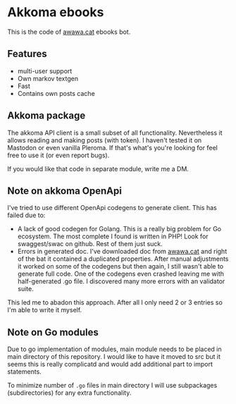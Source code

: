 # Akkoma ebooks

This is the code of [awawa.cat](https://awawa.cat) ebooks bot.

## Features
 - multi-user support
 - Own markov textgen
 - Fast
 - Contains own posts cache

## Akkoma package

The akkoma API client is a small subset of all functionality. Nevertheless it
allows reading and making posts (with token). I haven't tested it on Mastodon
or even vanilla Pleroma. If that's what's you're looking for feel free to use
it (or even report bugs).

If you would like that code in separate module, write me a DM.

## Note on akkoma OpenApi

I've tried to use different OpenApi codegens to generate client. This has
failed due to:
 - A lack of good codegen for Golang. This is a really big problem for Go
   ecosystem. The most complete I found is written in PHP! Look for
   swaggest/swac on github. Rest of them just suck.
 - Errors in generated doc. I've downloaded doc from
   [awawa.cat](https://awawa.cat/api/openapi) and right of the bat it contained
   a duplicated properties. After manual adjustments it worked on some of the
   codegens but then again, I still wasn't able to generate full code. One of
   the codegens even crashed leaving me with half-generated .go file. I
   discovered many more errors with an validator suite.

This led me to abadon this approach. After all I only need 2 or 3 entries so
I'm able to write it myself.

## Note on Go modules

Due to go implementation of modules, main module needs to be placed in main
directory of this repository. I would like to have it moved to src but it seems
this is really complicatd and would add additional part to import statements.

To minimize number of `.go` files in main directory I will use subpackages
(subdirectories) for any extra functionality.
